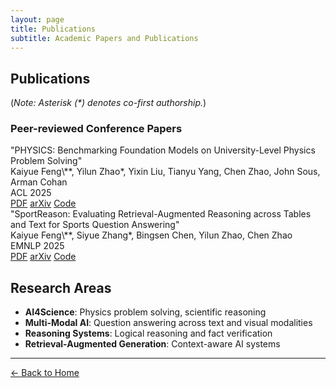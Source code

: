 ```yaml
---
layout: page
title: Publications
subtitle: Academic Papers and Publications
---
```


## Publications

(*Note: Asterisk (\*) denotes co-first authorship.*)

### Peer-reviewed Conference Papers

<div class="pub-list">
  <div class="publication-card">
    <div class="pub-title">"PHYSICS: Benchmarking Foundation Models on University-Level Physics Problem Solving"</div>
    <div class="pub-authors">Kaiyue Feng\**, Yilun Zhao*, Yixin Liu, Tianyu Yang, Chen Zhao, John Sous, Arman Cohan</div>
    <div class="pub-venue">ACL 2025</div>
    <div class="pub-links">
      <a class="pub-badge" href="#" aria-label="PDF">PDF</a>
      <a class="pub-badge" href="#" aria-label="arXiv">arXiv</a>
      <a class="pub-badge" href="#" aria-label="Code">Code</a>
    </div>
  </div>

  <div class="publication-card">
    <div class="pub-title">"SportReason: Evaluating Retrieval-Augmented Reasoning across Tables and Text for Sports Question Answering"</div>
    <div class="pub-authors">Kaiyue Feng\**, Siyue Zhang*, Bingsen Chen, Yilun Zhao, Chen Zhao</div>
    <div class="pub-venue">EMNLP 2025</div>
    <div class="pub-links">
      <a class="pub-badge" href="#" aria-label="PDF">PDF</a>
      <a class="pub-badge" href="#" aria-label="arXiv">arXiv</a>
      <a class="pub-badge" href="#" aria-label="Code">Code</a>
    </div>
  </div>
</div>

## Research Areas

- **AI4Science**: Physics problem solving, scientific reasoning
- **Multi-Modal AI**: Question answering across text and visual modalities
- **Reasoning Systems**: Logical reasoning and fact verification
- **Retrieval-Augmented Generation**: Context-aware AI systems


---

<a href="/" class="back-link">← Back to Home</a> 